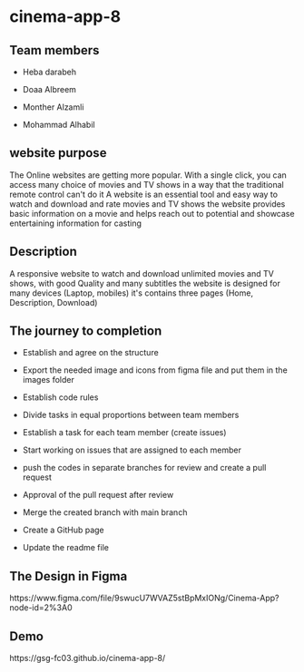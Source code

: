 # cinema-app-8
<h2>Team members</h2>

- Heba darabeh

- Doaa Albreem

- Monther Alzamli

- Mohammad Alhabil

<h2>website purpose</h2>
The Online websites are getting more popular. With a single click, you can access many choice of movies and TV shows in a way that the traditional remote control can't do it
A website is an essential tool and easy way to watch and download and rate movies and TV shows
the website provides basic information on a movie and helps reach out to potential and showcase entertaining information for casting


<h2>Description</h2>
A responsive website to watch and download unlimited movies and TV shows, with good Quality and many subtitles
the website is designed for many devices (Laptop, mobiles)
it's contains three pages (Home, Description, Download)

<h2>The journey to completion</h2>

- Establish and agree on the structure

- Export the needed image and icons from figma file and put them in the images folder

- Establish code rules

- Divide tasks in equal proportions between team members

- Establish a task for each team member (create issues)

- Start working on issues that are assigned to each member

- push the codes in separate branches for review and create a pull request

- Approval of the pull request after review

- Merge the created branch with main branch

- Create a GitHub page

- Update the readme file

<h2>The Design in Figma</h2>
https://www.figma.com/file/9swucU7WVAZ5stBpMxIONg/Cinema-App?node-id=2%3A0

<h2>Demo</h2>
https://gsg-fc03.github.io/cinema-app-8/
